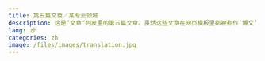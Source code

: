 ```yaml
---
title: 第五篇文章／某专业领域
description: 这是“文章“列表里的第五篇文章。虽然这些文章在网页模板里都被称作‘博文’，你不一定要规律地发表博文，而是可以利用这个位置编辑Portfolio，展示某领域的翻译实例，还可以加上几句评论。
lang: zh
categories: zh
image: /files/images/translation.jpg
---
```


